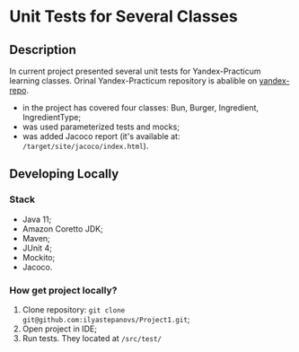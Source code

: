 # Unit Tests for Several Classes

## Description

In current project presented several unit tests for Yandex-Practicum learning classes. Orinal Yandex-Practicum repository is abalible on [yandex-repo](https://github.com/yandex-praktikum/QA-java-diplom-1).

* in the project has covered four classes: Bun, Burger, Ingredient, IngredientType; 
* was used parameterized tests and mocks;
* was added Jacoco report (it's available at: ```/target/site/jacoco/index.html```).

## Developing Locally
### Stack
* Java 11; 
* Amazon Coretto JDK;
* Maven;
* JUnit 4;
* Mockito;
* Jacoco.

### How get project locally?
1. Clone repository: 
```git clone git@github.com:ilyastepanovs/Project1.git```;
2. Open project in IDE;
3. Run tests. They located at ```/src/test/```


